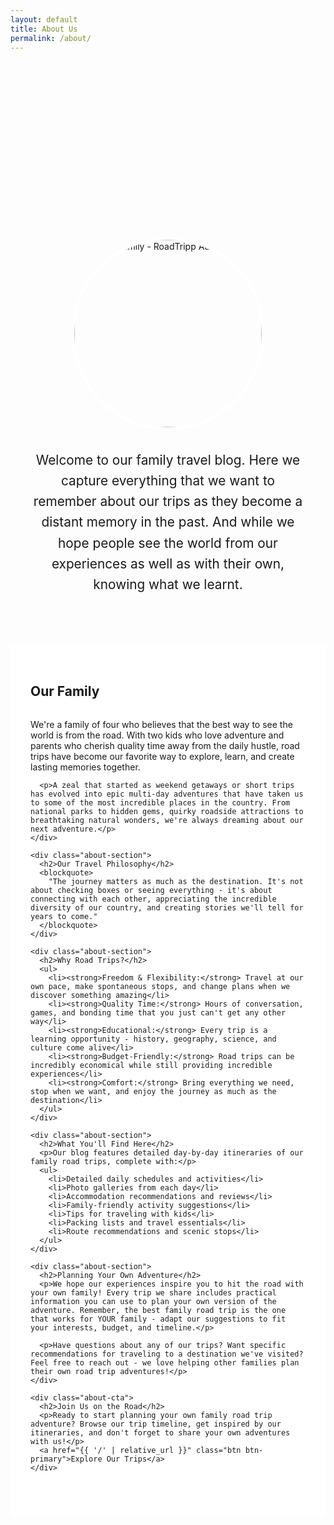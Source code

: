 ```yaml
---
layout: default
title: About Us
permalink: /about/
---
```


<div class="about-page">
  <div class="about-hero">
    <h1>About RoadTripp.in</h1>
    <div class="family-photo">
      <img src="{{ '/assets/images/us.jpg' | relative_url }}" alt="Our Family - RoadTripp Adventures">
    </div>
    <p class="lead">Welcome to our family travel blog. Here we capture everything that we want to remember about our trips as they become a distant memory in the past. And while we hope people see the world from our experiences as well as with their own, knowing what we learnt.</p>
  </div>
  
  <div class="about-content">
    <div class="about-section">
      <h2>Our Family</h2>
      <p>We're a family of four who believes that the best way to see the world is from the road. With two kids who love adventure and parents who cherish quality time away from the daily hustle, road trips have become our favorite way to explore, learn, and create lasting memories together.</p>
      
      <p>A zeal that started as weekend getaways or short trips has evolved into epic multi-day adventures that have taken us to some of the most incredible places in the country. From national parks to hidden gems, quirky roadside attractions to breathtaking natural wonders, we're always dreaming about our next adventure.</p>
    </div>

    <div class="about-section">
      <h2>Our Travel Philosophy</h2>
      <blockquote>
        "The journey matters as much as the destination. It's not about checking boxes or seeing everything - it's about connecting with each other, appreciating the incredible diversity of our country, and creating stories we'll tell for years to come."
      </blockquote>
    </div>
    
    <div class="about-section">
      <h2>Why Road Trips?</h2>
      <ul>
        <li><strong>Freedom & Flexibility:</strong> Travel at our own pace, make spontaneous stops, and change plans when we discover something amazing</li>
        <li><strong>Quality Time:</strong> Hours of conversation, games, and bonding time that you just can't get any other way</li>
        <li><strong>Educational:</strong> Every trip is a learning opportunity - history, geography, science, and culture come alive</li>
        <li><strong>Budget-Friendly:</strong> Road trips can be incredibly economical while still providing incredible experiences</li>
        <li><strong>Comfort:</strong> Bring everything we need, stop when we want, and enjoy the journey as much as the destination</li>
      </ul>
    </div>
    
    <div class="about-section">
      <h2>What You'll Find Here</h2>
      <p>Our blog features detailed day-by-day itineraries of our family road trips, complete with:</p>
      <ul>
        <li>Detailed daily schedules and activities</li>
        <li>Photo galleries from each day</li>
        <li>Accommodation recommendations and reviews</li>
        <li>Family-friendly activity suggestions</li>
        <li>Tips for traveling with kids</li>
        <li>Packing lists and travel essentials</li>
        <li>Route recommendations and scenic stops</li>
      </ul>
    </div>
    
    <div class="about-section">
      <h2>Planning Your Own Adventure</h2>
      <p>We hope our experiences inspire you to hit the road with your own family! Every trip we share includes practical information you can use to plan your own version of the adventure. Remember, the best family road trip is the one that works for YOUR family - adapt our suggestions to fit your interests, budget, and timeline.</p>
      
      <p>Have questions about any of our trips? Want specific recommendations for traveling to a destination we've visited? Feel free to reach out - we love helping other families plan their own road trip adventures!</p>
    </div>
    
    <div class="about-cta">
      <h2>Join Us on the Road</h2>
      <p>Ready to start planning your own family road trip adventure? Browse our trip timeline, get inspired by our itineraries, and don't forget to share your own adventures with us!</p>
      <a href="{{ '/' | relative_url }}" class="btn btn-primary">Explore Our Trips</a>
    </div>
  </div>
</div>

<style>
.about-page {
  max-width: 800px;
  margin: 0 auto;
  padding: 2rem 0;
}

.about-hero {
  text-align: center;
  margin-bottom: 3rem;
  padding: 2rem;
  background: linear-gradient(135deg, var(--bg-light-blue), var(--bg-light-green));
  border-radius: var(--border-radius);
}

.about-hero h1 {
  font-size: 3rem;
  margin-bottom: 1rem;
  background: linear-gradient(135deg, var(--primary-color), var(--accent-color));
  -webkit-background-clip: text;
  -webkit-text-fill-color: transparent;
  background-clip: text;
}

.family-photo {
  margin: 2rem 0;
  text-align: center;
}

.family-photo img {
  width: 300px;
  height: 300px;
  border-radius: 50%;
  object-fit: cover;
  border: 4px solid white;
  box-shadow: var(--shadow-medium);
  transition: var(--transition);
}

.family-photo img:hover {
  transform: scale(1.05);
  box-shadow: var(--shadow-strong);
}

.lead {
  font-size: 1.3rem;
  color: var(--text-light);
  line-height: 1.6;
  margin: 0;
}

.about-content {
  background: white;
  padding: 2rem;
  border-radius: var(--border-radius);
  box-shadow: var(--shadow-light);
}

.about-section {
  margin-bottom: 2.5rem;
}

.about-section h2 {
  color: var(--primary-color);
  border-bottom: 2px solid var(--bg-off-white);
  padding-bottom: 0.5rem;
  margin-bottom: 1.5rem;
}

.about-section ul {
  padding-left: 0;
  list-style: none;
}

.about-section li {
  padding: 0.5rem 0;
  position: relative;
  padding-left: 1.5rem;
}

.about-section li::before {
  content: '🚙';
  position: absolute;
  left: 0;
  top: 0.5rem;
}

blockquote {
  background: var(--bg-light-blue);
  padding: 1.5rem;
  border-left: 4px solid var(--accent-color);
  margin: 1.5rem 0;
  font-style: italic;
  border-radius: 0 var(--border-radius-small) var(--border-radius-small) 0;
}

.about-cta {
  text-align: center;
  padding: 2rem;
  background: var(--bg-off-white);
  border-radius: var(--border-radius);
  margin-top: 2rem;
}

@media (max-width: 768px) {
  .about-hero h1 {
    font-size: 2rem;
  }
  
  .family-photo img {
    width: 200px;
    height: 200px;
  }
  
  .lead {
    font-size: 1.1rem;
  }
  
  .about-content {
    padding: 1.5rem;
  }
}
</style>